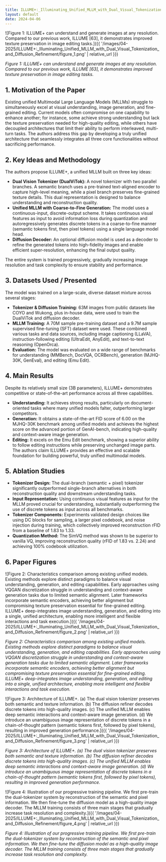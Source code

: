 ```yaml
---
title: ILLUME+:_Illuminating_Unified_MLLM_with_Dual_Visual_Tokenization_and_Diffusion_Refinement
layout: default
date: 2024-04-06
---
```

![Figure 1: ILLUME+ can understand and generate images at any resolution. Compared to our previous work, ILLUME [63], it demonstrates improved texture preservation in image editing tasks.]({{ '/images/04-2025/ILLUME+:_Illuminating_Unified_MLLM_with_Dual_Visual_Tokenization_and_Diffusion_Refinement/figure_1.png' | relative_url }})

*Figure 1: ILLUME+ can understand and generate images at any resolution. Compared to our previous work, ILLUME [63], it demonstrates improved texture preservation in image editing tasks.*


## 1. Motivation of the Paper
Existing unified Multimodal Large Language Models (MLLMs) struggle to simultaneously excel at visual understanding, image generation, and fine-grained editing. Current models often compromise on one capability to enhance another; for instance, some achieve strong understanding but lack the texture preservation needed for high-quality editing, while others have decoupled architectures that limit their ability to perform interleaved, multi-turn tasks. The authors address this gap by developing a truly unified architecture that seamlessly integrates all three core functionalities without sacrificing performance.

## 2. Key Ideas and Methodology
The authors propose ILLUME+, a unified MLLM built on three key ideas:
- **Dual Vision Tokenizer (DualViTok):** A novel tokenizer with two parallel branches. A semantic branch uses a pre-trained text-aligned encoder to capture high-level meaning, while a pixel branch preserves fine-grained texture details. This dual representation is designed to balance understanding and reconstruction quality.
- **Unified MLLM with Coarse-to-Fine Generation:** The model uses a continuous-input, discrete-output scheme. It takes continuous visual features as input to avoid information loss during quantization and autoregressively generates discrete tokens in a coarse-to-fine manner (semantic tokens first, then pixel tokens) using a single language model head.
- **Diffusion Decoder:** An optional diffusion model is used as a decoder to refine the generated tokens into high-fidelity images and enable efficient super-resolution, enhancing the final output quality.

The entire system is trained progressively, gradually increasing image resolution and task complexity to ensure stability and performance.

## 3. Datasets Used / Presented
The model was trained on a large-scale, diverse dataset mixture across several stages:
- **Tokenizer & Diffusion Training:** 63M images from public datasets like COYO and Wukong, plus in-house data, were used to train the DualViTok and diffusion decoder.
- **MLLM Training:** A 70M sample pre-training dataset and a 9.7M sample supervised fine-tuning (SFT) dataset were used. These combined various tasks and data sources, including image captioning (LLaVA), instruction-following editing (UltraEdit, AnyEdit), and text-to-text reasoning (OpenOrca).
- **Evaluation:** The model was evaluated on a wide range of benchmarks for understanding (MMBench, DocVQA, OCRBench), generation (MJHQ-30K, GenEval), and editing (Emu Edit).

## 4. Main Results
Despite its relatively small size (3B parameters), ILLUME+ demonstrates competitive or state-of-the-art performance across all three capabilities.
- **Understanding:** It achieves strong results, particularly on document-oriented tasks where many unified models falter, outperforming larger competitors.
- **Generation:** It obtains a state-of-the-art FID score of 6.00 on the MJHQ-30K benchmark among unified models and achieves the highest score on the advanced portion of GenAI-bench, indicating high-quality and context-aware image generation.
- **Editing:** It excels on the Emu Edit benchmark, showing a superior ability to follow editing instructions while preserving unchanged image parts.
The authors claim ILLUME+ provides an effective and scalable foundation for building powerful, truly unified multimodal models.

## 5. Ablation Studies
- **Tokenizer Design:** The dual-branch (semantic + pixel) tokenizer significantly outperformed single-branch alternatives in both reconstruction quality and downstream understanding tasks.
- **Input Representation:** Using continuous visual features as input for the MLLM proved crucial for understanding, substantially outperforming the use of discrete tokens as input across all benchmarks.
- **Tokenizer Components:** Experiments validated design choices like using DC blocks for sampling, a larger pixel codebook, and noise injection during training, which collectively improved reconstruction rFID from a baseline of 1.83 to 1.33.
- **Quantization Method:** The SimVQ method was shown to be superior to vanilla VQ, improving reconstruction quality (rFID of 1.83 vs. 2.24) and achieving 100% codebook utilization.

## 6. Paper Figures
![Figure 2: Characteristics comparison among existing unified models. Existing methods explore distinct paradigms to balance visual understanding, generation, and editing capabilities. Early approaches using VQGAN discretization struggle in understanding and context-aware generation tasks due to limited semantic alignment. Later frameworks incorporate semantic encoders, achieving better alignment but compromising texture preservation essential for fine-grained editing. ILLUME+ deep-integrates image understanding, generation, and editing into a single, unified architecture, enabling more intelligent and flexible interactions and task execution.]({{ '/images/04-2025/ILLUME+:_Illuminating_Unified_MLLM_with_Dual_Visual_Tokenization_and_Diffusion_Refinement/figure_2.png' | relative_url }})

*Figure 2: Characteristics comparison among existing unified models. Existing methods explore distinct paradigms to balance visual understanding, generation, and editing capabilities. Early approaches using VQGAN discretization struggle in understanding and context-aware generation tasks due to limited semantic alignment. Later frameworks incorporate semantic encoders, achieving better alignment but compromising texture preservation essential for fine-grained editing. ILLUME+ deep-integrates image understanding, generation, and editing into a single, unified architecture, enabling more intelligent and flexible interactions and task execution.*


![Figure 3: Architecture of ILLUME+. (a) The dual vision tokenizer preserves both semantic and texture information. (b) The diffusion refiner decodes discrete tokens into high-quality images. (c) The unified MLLM enables deep semantic interactions and context-aware image generation. (d) We introduce an unambiguous image representation of discrete tokens in a chain-of-thought pattern (semantic tokens first, followed by pixel tokens), resulting in improved generation performance.]({{ '/images/04-2025/ILLUME+:_Illuminating_Unified_MLLM_with_Dual_Visual_Tokenization_and_Diffusion_Refinement/figure_3.png' | relative_url }})

*Figure 3: Architecture of ILLUME+. (a) The dual vision tokenizer preserves both semantic and texture information. (b) The diffusion refiner decodes discrete tokens into high-quality images. (c) The unified MLLM enables deep semantic interactions and context-aware image generation. (d) We introduce an unambiguous image representation of discrete tokens in a chain-of-thought pattern (semantic tokens first, followed by pixel tokens), resulting in improved generation performance.*


![Figure 4: Illustration of our progressive training pipeline. We first pre-train the dual-tokenizer system by reconstruction of the semantic and pixel information. We then fine-tune the diffusion model as a high-quality image decoder. The MLLM training consists of three main stages that gradually increase task resolution and complexity.]({{ '/images/04-2025/ILLUME+:_Illuminating_Unified_MLLM_with_Dual_Visual_Tokenization_and_Diffusion_Refinement/figure_4.png' | relative_url }})

*Figure 4: Illustration of our progressive training pipeline. We first pre-train the dual-tokenizer system by reconstruction of the semantic and pixel information. We then fine-tune the diffusion model as a high-quality image decoder. The MLLM training consists of three main stages that gradually increase task resolution and complexity.*
